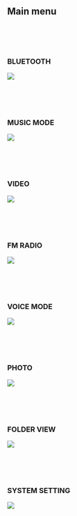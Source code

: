 ## Main menu

<br><br><br>
### BLUETOOTH
![](http://static.energysistem.com/images/manuals/42645/579f30ac59b41.jpg) 

<br><br><br>
### MUSIC MODE
![](http://static.energysistem.com/images/manuals/42645/579f30e766571.jpg) 

<br><br><br>
### VIDEO
 ![](http://static.energysistem.com/images/manuals/42645/579f310483658.jpg) 

<br><br><br>
### FM RADIO
![](http://static.energysistem.com/images/manuals/42645/579f30fcc630b.jpg) 

<br><br><br>
### VOICE MODE
![](http://static.energysistem.com/images/manuals/42645/579f30be871d2.jpg) 

<br><br><br>
### PHOTO
![](http://static.energysistem.com/images/manuals/42645/579f30d96107f.jpg) 

<br><br><br>
### FOLDER VIEW
![](http://static.energysistem.com/images/manuals/42645/579f30b646f40.jpg) 

<br><br><br>
### SYSTEM SETTING
![](http://static.energysistem.com/images/manuals/42645/579f30a6c0e13.jpg) 

